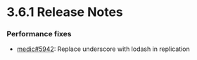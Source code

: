 # 3.6.1 Release Notes

### Performance fixes

- [medic#5942](https://github.com/medic/medic/issues/5942): Replace underscore with lodash in replication

